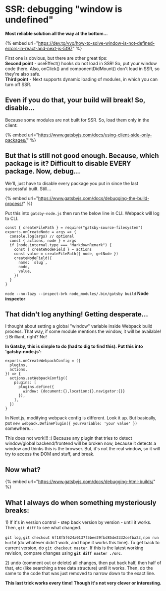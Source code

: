 # SSR: debugging "window is undefined"

**Most reliable solution all the way at the bottom...**

{% embed url="https://dev.to/vvo/how-to-solve-window-is-not-defined-errors-in-react-and-next-js-5f97" %}

First one is obvious, but there are other great tips:  
**Second point** - useEffect\(\) hooks do not load in SSR! So, put your window code there. Also, onClick\(\) and componentDidMount\(\) don't load in SSR, so they're also safe.  
**Third point** - Next supports dynamic loading of modules, in which you can turn off SSR.

## Even if you do that, your build will break! So, disable...

Because some modules are not built for SSR. So, load them only in the client:

{% embed url="https://www.gatsbyjs.com/docs/using-client-side-only-packages/" %}

## But that is still not good enough. Because, which package is it? Difficult to disable EVERY package. Now, debug...

We'll, just have to disable every package you put in since the last successful built. Still...

{% embed url="https://www.gatsbyjs.com/docs/debugging-the-build-process/" %}

Put this into `gatsby-node.js` then run the below line in CLI. Webpack will log to CLI.

```text
const { createFilePath } = require("gatsby-source-filesystem")
exports.onCreateNode = args => {
  console.log(args) // optional
  const { actions, node } = args
  if (node.internal.type === "MarkdownRemark") {
    const { createNodeField } = actions
    const value = createFilePath({ node, getNode })
    createNodeField({
      name: `slug`,
      node,
      value,
    })
  }
}
```

`node --no-lazy --inspect-brk node_modules/.bin/gatsby build` **Node inspector**

## That didn't log anything! Getting desperate...

I thought about setting a global "window" variable inside Webpack build process. That way, if some module mentions the window, it will be available! :\) Brilliant, right? No!

**In Gatsby, this is simple to do \(had to dig to find this\). Put this into 'gatsby-node.js':**

```text
exports.onCreateWebpackConfig = ({
  plugins,
  actions,
}) => {
  actions.setWebpackConfig({
    plugins: [
      plugins.define({
        window: {document:{},location:{},navigator:{}}
      }),
    ],
  })
}
```

In Next.js, modifying webpack config is different. Look it up. But basically, put `new webpack.DefinePlugin({ yourvariable: 'your value' })` somewhere...

This does not work!!! :\( Because any plugin that tries to detect window/global backend/frontend will be broken now, because it detects a window and thinks this is the browser. But, it's not the real window, so it will try to access the DOM and stuff, and break.

## Now what?

{% embed url="https://www.gatsbyjs.com/docs/debugging-html-builds/" %}

## What I always do when something mysteriously breaks:

1\) If it's in version control - step back version by version - until it works. Then, `git diff` to see what changed.

`git log`, `git checkout 6f18f5f624a0137f5bee29fbd85de2332cefba23`, `npm run build` \(do whatever didn't work, and hope it works this time\). To get back to current version, do `git checkout master`. If this is the latest working revision, compare changes using **`git diff master ./src`**.

2\) undo \(comment out or delete\) all changes, then put back half, then half of that, etc \(like searching a tree data structure\) until it works. Then, do the same to the code that was just removed to narrow down to the exact line.

**This last trick works every time! Though it's not very clever or interesting.**



